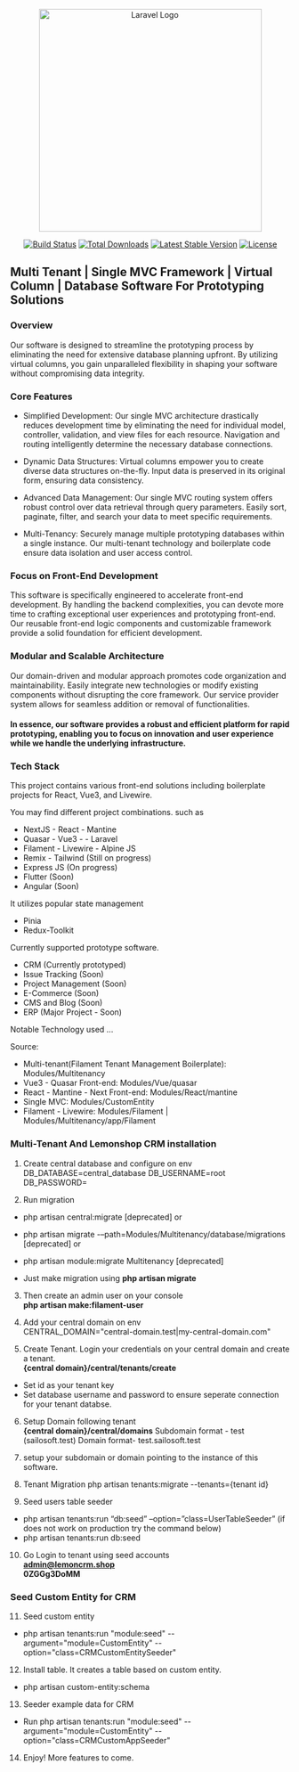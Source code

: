 <p align="center"><a href="https://laravel.com" target="_blank"><img src="https://raw.githubusercontent.com/laravel/art/master/logo-lockup/5%20SVG/2%20CMYK/1%20Full%20Color/laravel-logolockup-cmyk-red.svg" width="400" alt="Laravel Logo"></a></p>

<p align="center">
<a href="https://github.com/laravel/framework/actions"><img src="https://github.com/laravel/framework/workflows/tests/badge.svg" alt="Build Status"></a>
<a href="https://packagist.org/packages/laravel/framework"><img src="https://img.shields.io/packagist/dt/laravel/framework" alt="Total Downloads"></a>
<a href="https://packagist.org/packages/laravel/framework"><img src="https://img.shields.io/packagist/v/laravel/framework" alt="Latest Stable Version"></a>
<a href="https://packagist.org/packages/laravel/framework"><img src="https://img.shields.io/packagist/l/laravel/framework" alt="License"></a>
</p>

## Multi Tenant | Single MVC Framework | Virtual Column | Database Software For Prototyping Solutions

### Overview
Our software is designed to streamline the prototyping process by eliminating the need for extensive database planning upfront. By utilizing virtual columns, you gain unparalleled flexibility in shaping your software without compromising data integrity.

### Core Features
- Simplified Development:
Our single MVC architecture drastically reduces development time by eliminating the need for individual model, controller, validation, and view files for each resource. Navigation and routing intelligently determine the necessary database connections.

- Dynamic Data Structures:
Virtual columns empower you to create diverse data structures on-the-fly. Input data is preserved in its original form, ensuring data consistency.

- Advanced Data Management:
Our single MVC routing system offers robust control over data retrieval through query parameters. Easily sort, paginate, filter, and search your data to meet specific requirements.

- Multi-Tenancy:
Securely manage multiple prototyping databases within a single instance. Our multi-tenant technology and boilerplate code ensure data isolation and user access control.

### Focus on Front-End Development
This software is specifically engineered to accelerate front-end development. By handling the backend complexities, you can devote more time to crafting exceptional user experiences and prototyping front-end. Our reusable front-end logic components and customizable framework provide a solid foundation for efficient development.

### Modular and Scalable Architecture
Our domain-driven and modular approach promotes code organization and maintainability. Easily integrate new technologies or modify existing components without disrupting the core framework. Our service provider system allows for seamless addition or removal of functionalities.

#### In essence, our software provides a robust and efficient platform for rapid prototyping, enabling you to focus on innovation and user experience while we handle the underlying infrastructure.

### Tech Stack

This project contains various front-end solutions including boilerplate projects for React, Vue3, and Livewire.

You may find different project combinations. such as
- NextJS - React - Mantine
- Quasar - Vue3 -  - Laravel
- Filament - Livewire - Alpine JS
- Remix - Tailwind (Still on progress)
- Express JS (On progress)
- Flutter (Soon)
- Angular (Soon)

It utilizes popular state management
- Pinia
- Redux-Toolkit

Currently supported prototype software.
- CRM (Currently prototyped)
- Issue Tracking (Soon)
- Project Management (Soon)
- E-Commerce (Soon)
- CMS and Blog (Soon)
- ERP (Major Project - Soon)

Notable Technology used
...

Source:
- Multi-tenant(Filament Tenant Management Boilerplate): Modules/Multitenancy
- Vue3 - Quasar Front-end: Modules/Vue/quasar
- React - Mantine - Next Front-end: Modules/React/mantine
- Single MVC: Modules/CustomEntity
- Filament - Livewire: Modules/Filament | Modules/Multitenancy/app/Filament

### Multi-Tenant And Lemonshop CRM installation

1. Create central database and configure on env
DB_DATABASE=central_database
DB_USERNAME=root
DB_PASSWORD=

2. Run migration
- php artisan central:migrate [deprecated] or
- php artisan migrate -–path=Modules/Multitenancy/database/migrations [deprecated] or
- php artisan module:migrate Multitenancy [deprecated]

- Just make migration using <b>php artisan migrate</b>

3. Then create an admin user on your console
<br/><b>php artisan make:filament-user</b>

4. Add your central domain on env
<br/>CENTRAL_DOMAIN="central-domain.test|my-central-domain.com"

5. Create Tenant. Login your credentials on your central domain and create a tenant.
<br/><b>{central domain}/central/tenants/create</b>
- Set id as your tenant key
- Set database username and password to ensure seperate connection for your tenant databse.

6. Setup Domain following tenant
<br/><b>{central domain}/central/domains</b>
Subdomain format - test (sailosoft.test)
Domain format- test.sailosoft.test

7. setup your subdomain or domain pointing to the instance of this software.

8. Tenant Migration
 php artisan tenants:migrate --tenants={tenant id}

9. Seed users table seeder
- php artisan tenants:run “db:seed” –option=”class=UserTableSeeder” (if does not work on production try the command below)
- php artisan tenants:run db:seed

10. Go Login to tenant using seed accounts
<br/> <b>admin@lemoncrm.shop</b>
<br/> <b>0ZGGg3DoMM</b>

### Seed Custom Entity for CRM
11. Seed custom entity
- php artisan tenants:run "module:seed" --argument="module=CustomEntity" --option="class=CRMCustomEntitySeeder"

12. Install table. It creates a table based on custom entity.
- php artisan custom-entity:schema


13. Seeder example data for CRM
- Run php artisan tenants:run "module:seed" --argument="module=CustomEntity" --option="class=CRMCustomAppSeeder"

14. Enjoy! More features to come.
